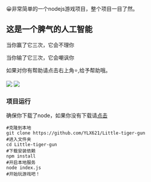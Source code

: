 :grinning:非常简单的一个nodejs游戏项目，整个项目一目了然。

## 这是一个脾气的人工智能
当你赢了它三次，它会不理你

当你输了它三次，它会嘲讽你

如果对你有帮助请点击右上角:star:,给予帮助哦。

![](https://imgsa.baidu.com/forum/w%3D580/sign=e9a2845c0ef3d7ca0cf63f7ec21ebe3c/27c4b31c8701a18bf656d12d9c2f07082838fe20.jpg)
![](https://imgsa.baidu.com/forum/w%3D580/sign=3db444a941166d223877159c76220945/9502b31bb051f819ee57c028d8b44aed2e73e777.jpg)

### 项目运行

确保你下载了node，如果你没有下载请[点击](https://nodejs.org/)

```
#克隆到本地
git clone https://github.com/YLX621/Little-tiger-gun
#进入文件夹
cd Little-tiger-gun
#下载安装依赖
npm install
#开启本地服务
node index.js
#开始玩游戏吧！
```

